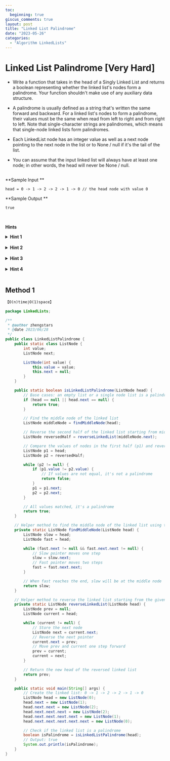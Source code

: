 ```yaml
---
toc:
  beginning: true
giscus_comments: true
layout: post
title: "Linked List Palindrome"
date: "2023-05-26"
categories:
  - "Algorithm LinkedLists"
---
```


# Linked List Palindrome [Very Hard]

- Write a function that takes in the head of a Singly Linked List and returns a boolean representing whether the linked list's nodes form a palindrome. Your function shouldn't make use of any auxiliary data structure.

- A palindrome is usually defined as a string that's written the same forward and backward. For a linked list's nodes to form a palindrome, their values must be the same when read from left to right and from right to left. Note that single-character strings are palindromes, which means that single-node linked lists form palindromes.

- Each LinkedList node has an integer value as well as a next node pointing to the next node in the list or to None / null if it's the tail of the list.

- You can assume that the input linked list will always have at least one node; in other words, the head will never be None / null.

  ## 

**Sample Input **

```
head = 0 -> 1 -> 2 -> 2 -> 1 -> 0 // the head node with value 0
```

**Sample Output **

```
true
```

<br>

**Hints**
<br>

<details> <summary><b>Hint 1</b></summary>
    <br>
    <i><strong>Think about comparing two nodes at a time. To determine if the linked list's nodes form a palindrome, which two nodes should we compare? </strong></i>
</details>






<br>

<details> <summary><b>Hint 2</b></summary>
    <br>
    <i><strong>Following Hint #1, to determine if the linked list's nodes form a palindrome, we'll want to compare the first and last node, the second and second-to-last node, the third and third-to-last node, etc.. How can we compare all of these nodes recursively? </strong></i>
</details>







<br>



<details> <summary><b>Hint 3</b></summary>
    <br>
    <i><strong>Putting aside the recursive solution hinted at in Hint #2, we can solve this problem iteratively and with no auxiliary space if we know how to reverse a linked list. How can reversing the linked list (or part of it) help us solve this problem? </strong></i>
</details>






<br>



<details> <summary><b>Hint 4</b></summary>
    <br>
    <i><strong>Try reversing the second half of the linked list and then comparing nodes in the first half and in the reversed second half by simply iterating through both halves at the same time. You'll have to figure out where the second half of the linked list begins in order to reverse it. </strong></i>
</details>






<br>

## Method 1

```tex
【O(n)time∣O(1)space】
```

```java
package LinkedLists;

/**
 * @author zhengstars
 * @date 2023/06/28
 */
public class LinkedListPalindrome {
    public static class ListNode {
        int value;
        ListNode next;

        ListNode(int value) {
            this.value = value;
            this.next = null;
        }
    }

    public static boolean isLinkedListPalindrome(ListNode head) {
        // Base cases: an empty list or a single node list is a palindrome
        if (head == null || head.next == null) {
            return true;
        }

        // Find the middle node of the linked list
        ListNode middleNode = findMiddleNode(head);

        // Reverse the second half of the linked list starting from middleNode.next
        ListNode reversedHalf = reverseLinkedList(middleNode.next);

        // Compare the values of nodes in the first half (p1) and reversed second half (p2)
        ListNode p1 = head;
        ListNode p2 = reversedHalf;

        while (p2 != null) {
            if (p1.value != p2.value) {
                // If values are not equal, it's not a palindrome
                return false; 
            }
            p1 = p1.next;
            p2 = p2.next;
        }

        // All values matched, it's a palindrome
        return true; 
    }

    // Helper method to find the middle node of the linked list using the slow-fast pointer technique
    private static ListNode findMiddleNode(ListNode head) {
        ListNode slow = head;
        ListNode fast = head;

        while (fast.next != null && fast.next.next != null) {
            // Slow pointer moves one step
            slow = slow.next; 
            // Fast pointer moves two steps
            fast = fast.next.next; 
        }

        // When fast reaches the end, slow will be at the middle node
        return slow; 
    }

    // Helper method to reverse the linked list starting from the given head
    private static ListNode reverseLinkedList(ListNode head) {
        ListNode prev = null;
        ListNode current = head;

        while (current != null) {
            // Store the next node
            ListNode next = current.next; 
            // Reverse the next pointer
            current.next = prev; 
            // Move prev and current one step forward
            prev = current; 
            current = next;
        }

        // Return the new head of the reversed linked list
        return prev; 
    }

    public static void main(String[] args) {
        // Create the linked list: 0 -> 1 -> 2 -> 2 -> 1 -> 0
        ListNode head = new ListNode(0);
        head.next = new ListNode(1);
        head.next.next = new ListNode(2);
        head.next.next.next = new ListNode(2);
        head.next.next.next.next = new ListNode(1);
        head.next.next.next.next.next = new ListNode(0);

        // Check if the linked list is a palindrome
        boolean isPalindrome = isLinkedListPalindrome(head);
        // Output: true
        System.out.println(isPalindrome); 
    }
}

```


